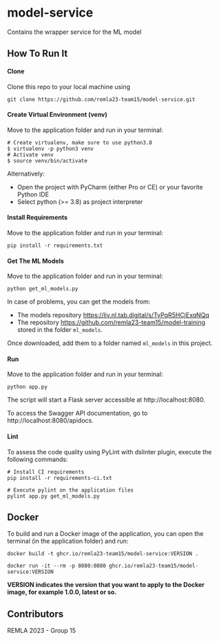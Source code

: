 # model-service
Contains the wrapper service for the ML model

## How To Run It

#### Clone

Clone this repo to your local machine using 
```
git clone https://github.com/remla23-team15/model-service.git
```

#### Create Virtual Environment (venv)
Move to  the application folder and run in your terminal:
```
# Create virtualenv, make sure to use python3.8
$ virtualenv -p python3 venv
# Activate venv
$ source venv/bin/activate
```
Alternatively:
* Open the project with PyCharm (either Pro or CE)  or your favorite Python IDE
* Select python (>= 3.8) as project interpreter

#### Install Requirements
Move to  the application folder and run in your terminal:
```
pip install -r requirements.txt
```

#### Get The ML Models
Move to  the application folder and run in your terminal:
```
python get_ml_models.py
```

In case of problems, you can get the models from:
- The models repository https://liv.nl.tab.digital/s/TyPqR5HCjExqNQq
- The repository https://github.com/remla23-team15/model-training stored in the folder `ml_models`. 


Once downloaded, add them to a folder named `ml_models` in this project.

#### Run
Move to  the application folder and run in your terminal:
```
python app.py
```

The script will start a Flask server accessible at http://localhost:8080.

To access the Swagger API documentation, go to http://localhost:8080/apidocs.

#### Lint
To assess the code quality using PyLint with dslinter plugin, execute the following commands:
``` 
# Install CI requirements 
pip install -r requirements-ci.txt

# Execute pylint on the application files
pylint app.py get_ml_models.py
```

## Docker
To build and run a Docker image of the application, you can open the terminal (in the application folder) and run:
```shell script
docker build -t ghcr.io/remla23-team15/model-service:VERSION .

docker run -it --rm -p 8080:8080 ghcr.io/remla23-team15/model-service:VERSION
```

**VERSION indicates the version that you want to apply to the Docker image, for example 1.0.0, latest or so.**

## Contributors

REMLA 2023 - Group 15
